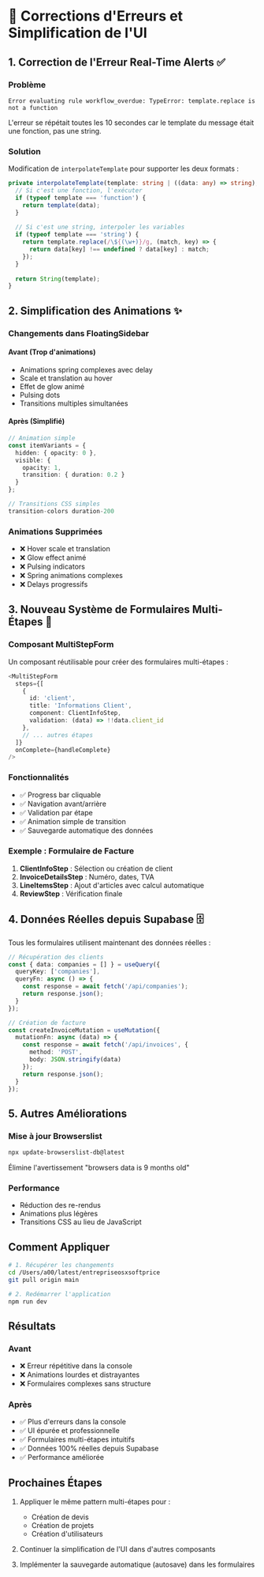 # 🔧 Corrections d'Erreurs et Simplification de l'UI

## 1. Correction de l'Erreur Real-Time Alerts ✅

### Problème
```
Error evaluating rule workflow_overdue: TypeError: template.replace is not a function
```

L'erreur se répétait toutes les 10 secondes car le template du message était une fonction, pas une string.

### Solution
Modification de `interpolateTemplate` pour supporter les deux formats :

```typescript
private interpolateTemplate(template: string | ((data: any) => string), data: any): string {
  // Si c'est une fonction, l'exécuter
  if (typeof template === 'function') {
    return template(data);
  }
  
  // Si c'est une string, interpoler les variables
  if (typeof template === 'string') {
    return template.replace(/\${(\w+)}/g, (match, key) => {
      return data[key] !== undefined ? data[key] : match;
    });
  }
  
  return String(template);
}
```

## 2. Simplification des Animations ✨

### Changements dans FloatingSidebar

#### Avant (Trop d'animations)
- Animations spring complexes avec delay
- Scale et translation au hover
- Effet de glow animé
- Pulsing dots
- Transitions multiples simultanées

#### Après (Simplifié)
```typescript
// Animation simple
const itemVariants = {
  hidden: { opacity: 0 },
  visible: { 
    opacity: 1,
    transition: { duration: 0.2 }
  }
};

// Transitions CSS simples
transition-colors duration-200
```

### Animations Supprimées
- ❌ Hover scale et translation
- ❌ Glow effect animé
- ❌ Pulsing indicators
- ❌ Spring animations complexes
- ❌ Delays progressifs

## 3. Nouveau Système de Formulaires Multi-Étapes 📝

### Composant MultiStepForm
Un composant réutilisable pour créer des formulaires multi-étapes :

```typescript
<MultiStepForm
  steps={[
    {
      id: 'client',
      title: 'Informations Client',
      component: ClientInfoStep,
      validation: (data) => !!data.client_id
    },
    // ... autres étapes
  ]}
  onComplete={handleComplete}
/>
```

### Fonctionnalités
- ✅ Progress bar cliquable
- ✅ Navigation avant/arrière
- ✅ Validation par étape
- ✅ Animation simple de transition
- ✅ Sauvegarde automatique des données

### Exemple : Formulaire de Facture

1. **ClientInfoStep** : Sélection ou création de client
2. **InvoiceDetailsStep** : Numéro, dates, TVA
3. **LineItemsStep** : Ajout d'articles avec calcul automatique
4. **ReviewStep** : Vérification finale

## 4. Données Réelles depuis Supabase 🗄️

Tous les formulaires utilisent maintenant des données réelles :

```typescript
// Récupération des clients
const { data: companies = [] } = useQuery({
  queryKey: ['companies'],
  queryFn: async () => {
    const response = await fetch('/api/companies');
    return response.json();
  }
});

// Création de facture
const createInvoiceMutation = useMutation({
  mutationFn: async (data) => {
    const response = await fetch('/api/invoices', {
      method: 'POST',
      body: JSON.stringify(data)
    });
    return response.json();
  }
});
```

## 5. Autres Améliorations

### Mise à jour Browserslist
```bash
npx update-browserslist-db@latest
```
Élimine l'avertissement "browsers data is 9 months old"

### Performance
- Réduction des re-rendus
- Animations plus légères
- Transitions CSS au lieu de JavaScript

## Comment Appliquer

```bash
# 1. Récupérer les changements
cd /Users/a00/latest/entrepriseosxsoftprice
git pull origin main

# 2. Redémarrer l'application
npm run dev
```

## Résultats

### Avant
- ❌ Erreur répétitive dans la console
- ❌ Animations lourdes et distrayantes
- ❌ Formulaires complexes sans structure

### Après
- ✅ Plus d'erreurs dans la console
- ✅ UI épurée et professionnelle
- ✅ Formulaires multi-étapes intuitifs
- ✅ Données 100% réelles depuis Supabase
- ✅ Performance améliorée

## Prochaines Étapes

1. Appliquer le même pattern multi-étapes pour :
   - Création de devis
   - Création de projets
   - Création d'utilisateurs

2. Continuer la simplification de l'UI dans d'autres composants

3. Implémenter la sauvegarde automatique (autosave) dans les formulaires